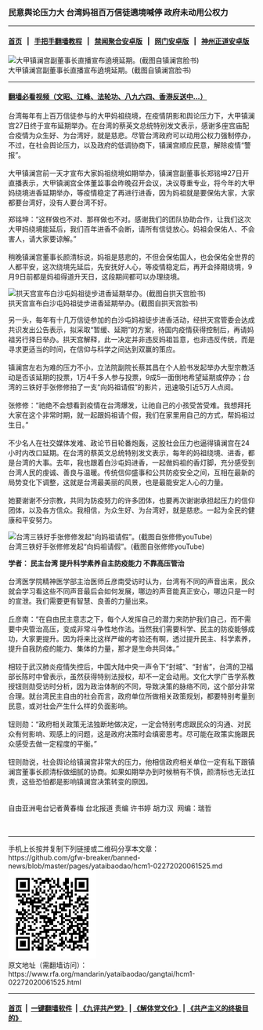 ### 民意舆论压力大  台湾妈祖百万信徒遶境喊停  政府未动用公权力
------------------------

#### [首页](https://github.com/gfw-breaker/banned-news/blob/master/README.md) &nbsp;&nbsp;|&nbsp;&nbsp; [手把手翻墙教程](https://github.com/gfw-breaker/guides/wiki) &nbsp;&nbsp;|&nbsp;&nbsp; [禁闻聚合安卓版](https://github.com/gfw-breaker/bn-android) &nbsp;&nbsp;|&nbsp;&nbsp; [网门安卓版](https://github.com/oGate2/oGate) &nbsp;&nbsp;|&nbsp;&nbsp; [神州正道安卓版](https://github.com/SzzdOgate/update) 



<div id="headerimg">
 <img alt="大甲镇澜宫副董事长直播宣布遶境延期。(截图自镇澜宫脸书)" src="https://www.rfa.org/mandarin/yataibaodao/gangtai/hcm1-02272020061525.html/Untitled-1.jpg/@@images/7ce600af-c555-4fd6-b35c-372c9552bc66.jpeg" title="大甲镇澜宫副董事长直播宣布遶境延期。(截图自镇澜宫脸书)"/>
 <div id="headerimgcontents">
  <div id="headerimgcaption">
   <span>
    大甲镇澜宫副董事长直播宣布遶境延期。(截图自镇澜宫脸书)
   </span>
   <!-- zoomattribute -->
  </div>
  <!-- headerimgcaption -->
 </div>
 <!-- headerimagecontents -->
</div>

<hr/>


#### [翻墙必看视频（文昭、江峰、法轮功、八九六四、香港反送中...）](https://github.com/gfw-breaker/banned-news/blob/master/pages/link3.md)

<div id="storytext">
 <div>
  <div class="slot_header">
  </div>
 </div>
 <p>
  台湾每年有上百万信徒参与的大甲妈祖绕境，在疫情阴影和舆论压力下，大甲镇澜宫27日终于宣布延期举办。在台湾的蔡英文总统特别发文表示，感谢多座宫庙配合疫情为众生好、为台湾好，就是慈悲。尽管台湾政府可以动用公权力强制停办，不过，在社会舆论压力，以及政府的低调协商下，镇澜宫顺应民意，解除疫情“警报”。
  <br/>
  <br/>
  大甲镇澜宫前一天才宣布大家妈祖绕境如期举办，镇澜宫副董事长郑铭坤27日开直播表示，大甲镇澜宫全体董监事会昨晚召开会议，决议尊重专业，将今年的大甲妈绕境进香延期举办，等疫情稳定了再进行进香，因为妈祖就是要保佑大家，大家都要台湾好，没有人要台湾不好。
 </p>
 <p>
 </p>
 <p>
 </p>
 <p>
  郑铭坤：“这样做也不对、那样做也不对。感谢我们的团队协助合作，让我们这次大甲妈绕境能延后，我们百年进香不会断，请所有信徒放心。妈祖会保佑人、不会害人，请大家要谅解。”
  <br/>
  <br/>
  稍晚镇澜宫董事长颜清标说，妈祖是慈悲的，不但会保佑国人，也会保佑全世界的人都平安，这次绕境先延后，先安抚好人心，等疫情稳定后，再开会择期绕境，9月9日前都是妈祖得道升天日，这段期间都可以办理绕境。
 </p>
 <p>
 </p>
 <p>
  <div class="image-inline captioned" style="width:807px;">
   <div style="width:807px;">
    <img alt="拱天宫宣布白沙屯妈祖徒步进香延期举办。(截图自拱天宫脸书)" src="https://www.rfa.org/mandarin/yataibaodao/gangtai/hcm1-02272020061525.html/2.jpg" title="拱天宫宣布白沙屯妈祖徒步进香延期举办。(截图自拱天宫脸书)"/>
   </div>
   <div class="image-caption">
    <span style="width:807px;">
     拱天宫宣布白沙屯妈祖徒步进香延期举办。(截图自拱天宫脸书)
    </span>
    <span class="copyright">
    </span>
   </div>
  </div>
 </p>
 <p>
  另一头，每年有十几万信徒参加的白沙屯妈祖徒步进香活动，经拱天宫管委会达成共识发出公告表示，拟采取“暂缓、延期”的方案，待国内疫情获得控制后，再请妈祖另行择日举办。拱天宫解释，此一决定并非违反妈祖旨意，也非违反传统，而是寻求更适当的时间，在信仰与科学之间达到双赢的策应。
  <br/>
  <br/>
  镇澜宫左右为难的压力不小，立法院副院长蔡其昌在个人脸书发起举办大型宗教活动是否该延期的投票，1万4千多人参与投票，9成5一面倒地希望延期或停办；台湾的三铁好手张修修拍了一支“向妈祖请假”的影片，迅速吸引近5万人点阅。
  <br/>
  <br/>
  张修修：“祂绝不会想看到疫情在台湾爆发，让祂自己的小孩受苦受难。我想拜托大家在这个非常时期，就一起跟妈祖请个假，我们在家里用自己的方式，帮妈祖过生日。”
  <br/>
  <br/>
  不少名人在社交媒体发难、政论节目轮番炮轰，这股社会压力也逼得镇澜宫在24小时内改口延期。在台湾的蔡英文总统特别发文表示，每年的妈祖绕境、进香，都是台湾的大事。去年，我也跟着白沙屯妈进香，一起做妈祖的香灯脚，充分感受到台湾人民的虔诚、善良与温暖。传统信仰盛事和公共防疫安全之间，互相在最新的局势变化下调整，这就是台湾最美丽的风景，也是最能安定人心的力量。
  <br/>
  <br/>
  她要谢谢不分宗教，共同为防疫努力的许多团体，也要再次谢谢承担起压力的信仰团体，以及各方信众。我相信，为众生好、为台湾好，就是慈悲。一起为全民的健康和平安努力。
 </p>
 <p>
 </p>
 <p>
  <div class="image-inline captioned" style="width:640px;">
   <div style="width:640px;">
    <img alt="台湾三铁好手张修修发起“向妈祖请假”。(截图自张修修youTube)" src="https://www.rfa.org/mandarin/yataibaodao/gangtai/hcm1-02272020061525.html/3.jpg" title="台湾三铁好手张修修发起“向妈祖请假”。(截图自张修修youTube)"/>
   </div>
   <div class="image-caption">
    <span style="width:640px;">
     台湾三铁好手张修修发起“向妈祖请假”。(截图自张修修youTube)
    </span>
    <span class="copyright">
    </span>
   </div>
  </div>
 </p>
 <p>
  <b>
   学者： 民主台湾 提升科学素养自主防疫能力 不靠高压管治
  </b>
  <br/>
  <br/>
  台湾医学院精神医学部主治医师丘彦南受访时认为，台湾有不同的声音出来，民众就会学习看这些不同声音最后会如何发展，哪边的声音能真正安心，哪边只是一时的宣泄。我们需要更有智慧、良善的力量出来。
  <br/>
  <br/>
  丘彦南：“在自由民主意志之下，每个人发挥自己的潜力来防护我们自己，而不需要中央管治高压，变成非常斗争性地作法。当然我们需要科学、民主的防疫能够成功，大家更提升。因为将来比这样严峻的考验还有啊，透过提升民主、科学素养，提升自我防疫的能力、集体的力量，那才是生命共同体。”
  <br/>
  <br/>
  相较于武汉肺炎疫情失控后，中国大陆中央一声令下“封城”、“封省”，台湾的卫福部长陈时中曾表示，虽然获得特别法授权，却不一定会动用。文化大学广告学系教授钮则勋受访时分析，因为政治体制的不同，导致决策的脉络不同，这个部分非常合理。就台湾民主自由的社会而言，政府单位所做相关政策规划，都要特别考量到民意，或对社会产生什么样的负面影响。
  <br/>
  <br/>
  钮则勋：“政府相关政策无法独断地做决定，一定会特别考虑跟民众的沟通、对民众有何影响、观感上的问题，这是政府决策时会缜密思考。尽可能在政策实施跟民众感受去做一定程度的平衡。”
  <br/>
  <br/>
  钮则勋说，社会舆论给镇澜宫非常大的压力，他相信政府相关单位一定有私下跟镇澜宫董事长颜清标做细腻的协商。如果如期举办到时候稍有不慎，颜清标也无法扛责，这些恐怕都是影响镇澜宫决策转变的原因。
  <br/>
  <br/>
  <br/>
  自由亚洲电台记者黄春梅 台北报道 责编 许书婷 胡力汉  网编：瑞哲
  <br/>
  <br/>
  <br/>
 </p>
</div>

<hr/>
手机上长按并复制下列链接或二维码分享本文章：<br/>
https://github.com/gfw-breaker/banned-news/blob/master/pages/yataibaodao/hcm1-02272020061525.md <br/>
<a href='https://github.com/gfw-breaker/banned-news/blob/master/pages/yataibaodao/hcm1-02272020061525.md'><img src='https://github.com/gfw-breaker/banned-news/blob/master/pages/yataibaodao/hcm1-02272020061525.md.png'/></a> <br/>
原文地址（需翻墙访问）：https://www.rfa.org/mandarin/yataibaodao/gangtai/hcm1-02272020061525.html


------------------------
#### [首页](https://github.com/gfw-breaker/banned-news/blob/master/README.md) &nbsp;|&nbsp; [一键翻墙软件](https://github.com/gfw-breaker/nogfw/blob/master/README.md) &nbsp;| [《九评共产党》](https://github.com/gfw-breaker/9ping.md/blob/master/README.md#九评之一评共产党是什么) | [《解体党文化》](https://github.com/gfw-breaker/jtdwh.md/blob/master/README.md) | [《共产主义的终极目的》](https://github.com/gfw-breaker/gczydzjmd.md/blob/master/README.md)


<img src='http://gfw-breaker.win/banned-news/pages/yataibaodao/hcm1-02272020061525.md' width='0px' height='0px'/>